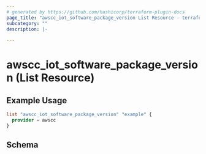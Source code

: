 ```yaml
---
# generated by https://github.com/hashicorp/terraform-plugin-docs
page_title: "awscc_iot_software_package_version List Resource - terraform-provider-awscc"
subcategory: ""
description: |-
  
---
```


# awscc_iot_software_package_version (List Resource)



## Example Usage

```terraform
list "awscc_iot_software_package_version" "example" {
  provider = awscc
}
```

<!-- schema generated by tfplugindocs -->
## Schema
